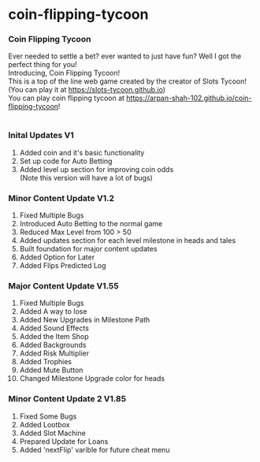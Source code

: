 # coin-flipping-tycoon
### Coin Flipping Tycoon
Ever needed to settle a bet? ever wanted to just have fun? Well I got the perfect thing for you! <br/>
Introducing, Coin Flipping Tycoon! <br/>
This is a top of the line web game created by the creator of Slots Tycoon! (You can play it at https://slots-tycoon.github.io) <br/>
You can play coin flipping tycoon at https://arpan-shah-102.github.io/coin-flipping-tycoon! <br/>
<br/>

### Inital Updates V1
1. Added coin and it's basic functionality
2. Set up code for Auto Betting
3. Added level up section for improving coin odds <br/>
(Note this version will have a lot of bugs)

### Minor Content Update V1.2
1. Fixed Multiple Bugs
2. Introduced Auto Betting to the normal game
3. Reduced Max Level from 100 > 50
4. Added updates section for each level milestone in heads and tales
5. Built foundation for major content updates
6. Added Option for Later
7. Added Flips Predicted Log

### Major Content Update V1.55
1. Fixed Multiple Bugs
2. Added A way to lose
3. Added New Upgrades in Milestone Path
4. Added Sound Effects
5. Added the Item Shop
6. Added Backgrounds
7. Added Risk Multiplier
8. Added Trophies
9. Added Mute Button
10. Changed Milestone Upgrade color for heads

### Minor Content Update 2 V1.85
1. Fixed Some Bugs
2. Added Lootbox
3. Added Slot Machine
4. Prepared Update for Loans
5. Added 'nextFlip' varible for future cheat menu

